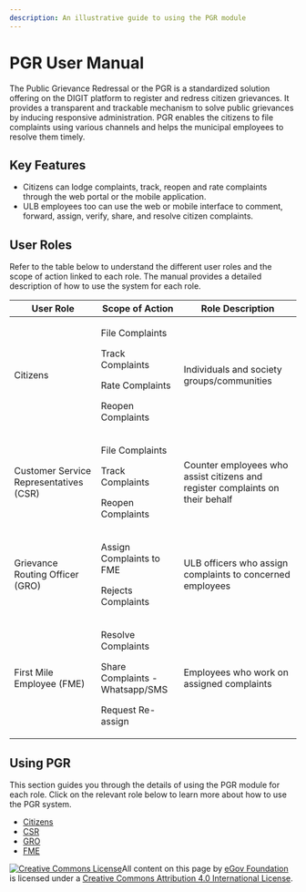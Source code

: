 ```yaml
---
description: An illustrative guide to using the PGR module
---
```


# PGR User Manual

The Public Grievance Redressal or the PGR is a standardized solution offering on the DIGIT platform to register and redress citizen grievances. It provides a transparent and trackable mechanism to solve public grievances by inducing responsive administration. PGR enables the citizens to file complaints using various channels and helps the municipal employees to resolve them timely.

## Key Features

* Citizens can lodge complaints, track, reopen and rate complaints through the web portal or the mobile application.
* ULB employees too can use the web or mobile interface to comment, forward, assign, verify, share, and resolve citizen complaints.

## User Roles

Refer to the table below to understand the different user roles and the scope of action linked to each role. The manual provides a detailed description of how to use the system for each role.

| User Role                              | Scope of Action                                                                                 | Role Description                                                              |
| -------------------------------------- | ----------------------------------------------------------------------------------------------- | ----------------------------------------------------------------------------- |
| Citizens                               | <p>File Complaints</p><p>Track Complaints</p><p>Rate Complaints</p><p>Reopen Complaints<br></p> | Individuals and society groups/communities                                    |
| Customer Service Representatives (CSR) | <p>File Complaints</p><p>Track Complaints</p><p>Reopen Complaints<br></p>                       | Counter employees who assist citizens and register complaints on their behalf |
| Grievance Routing Officer (GRO)        | <p>Assign Complaints to FME</p><p>Rejects Complaints<br></p>                                    | ULB officers who assign complaints to concerned employees                     |
| First Mile Employee (FME)              | <p>Resolve Complaints</p><p>Share Complaints - Whatsapp/SMS</p><p>Request Re-assign<br></p>     | Employees who work on assigned complaints                                     |

## Using PGR

This section guides you through the details of using the PGR module for each role. Click on the relevant role below to learn more about how to use the PGR system.

* [Citizens](citizen-user-manual.md)
* [CSR](employee-user-manual.md)
* [GRO](employee-user-manual.md#gro)
* [FME](employee-user-manual.md#fme)

[![Creative Commons License](https://i.creativecommons.org/l/by/4.0/80x15.png)](http://creativecommons.org/licenses/by/4.0/)All content on this page by [eGov Foundation ](https://egov.org.in)is licensed under a [Creative Commons Attribution 4.0 International License](http://creativecommons.org/licenses/by/4.0/).
